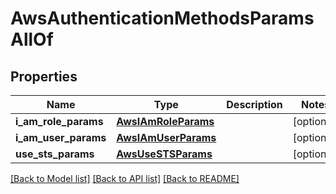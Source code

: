 # AwsAuthenticationMethodsParamsAllOf


## Properties
Name | Type | Description | Notes
------------ | ------------- | ------------- | -------------
**i_am_role_params** | [**AwsIAmRoleParams**](AwsIAmRoleParams.md) |  | [optional] 
**i_am_user_params** | [**AwsIAmUserParams**](AwsIAmUserParams.md) |  | [optional] 
**use_sts_params** | [**AwsUseSTSParams**](AwsUseSTSParams.md) |  | [optional] 

[[Back to Model list]](../README.md#documentation-for-models) [[Back to API list]](../README.md#documentation-for-api-endpoints) [[Back to README]](../README.md)


